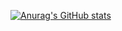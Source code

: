 [![Anurag's GitHub stats](https://github-readme-stats.vercel.app/api?username=bilgambuyu)](https://github.com/anuraghazra/github-readme-stats)
